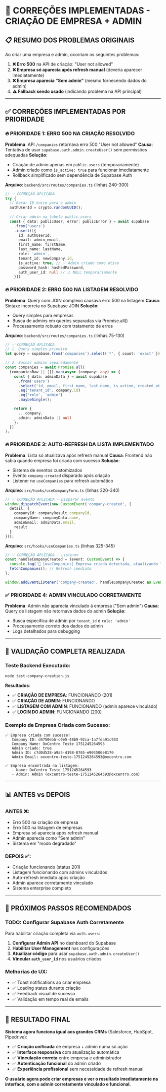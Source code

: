 # 🎉 CORREÇÕES IMPLEMENTADAS - CRIAÇÃO DE EMPRESA + ADMIN

## **📋 RESUMO DOS PROBLEMAS ORIGINAIS**

Ao criar uma empresa e admin, ocorriam os seguintes problemas:

1. **❌ Erro 500** na API de criação: "User not allowed"
2. **❌ Empresa só aparecia após refresh manual** (deveria aparecer imediatamente)
3. **❌ Empresa aparecia "Sem admin"** (mesmo fornecendo dados do admin)
4. **⚠️ Fallback sendo usado** (indicando problema na API principal)

---

## **✅ CORREÇÕES IMPLEMENTADAS POR PRIORIDADE**

### **🔥 PRIORIDADE 1: ERRO 500 NA CRIAÇÃO RESOLVIDO**

**Problema**: API `/companies` retornava erro 500 "User not allowed"
**Causa**: Tentativa de usar `supabase.auth.admin.createUser()` sem permissões adequadas
**Solução**: 
- Criação de admin apenas em `public.users` (temporariamente)
- Admin criado como `is_active: true` para funcionar imediatamente
- Rollback simplificado sem dependência de Supabase Auth

**Arquivo**: `backend/src/routes/companies.ts` (linhas 240-300)

```typescript
// ✅ CORREÇÃO APLICADA
try {
  // Gerar ID único para o admin
  authUserId = crypto.randomUUID();
  
  // Criar admin na tabela public.users
  const { data: publicUser, error: publicError } = await supabase
    .from('users')
    .insert([{
      id: authUserId,
      email: admin_email,
      first_name: firstName,
      last_name: lastName,
      role: 'admin',
      tenant_id: newCompany.id,
      is_active: true, // ✅ Admin criado como ativo
      password_hash: hashedPassword,
      auth_user_id: null // ⚠️ NULL temporariamente
    }])
```

### **🔥 PRIORIDADE 2: ERRO 500 NA LISTAGEM RESOLVIDO**

**Problema**: Query com JOIN complexo causava erro 500 na listagem
**Causa**: Sintaxe incorreta no Supabase JOIN
**Solução**: 
- Query simples para empresas
- Busca de admins em queries separadas via Promise.all()
- Processamento robusto com tratamento de erros

**Arquivo**: `backend/src/routes/companies.ts` (linhas 75-130)

```typescript
// ✅ CORREÇÃO APLICADA
// 1. Query simples primeiro
let query = supabase.from('companies').select('*', { count: 'exact' });

// 2. Buscar admins separadamente
const companies = await Promise.all(
  (companiesRaw || []).map(async (company: any) => {
    const { data: adminData } = await supabase
      .from('users')
      .select('id, email, first_name, last_name, is_active, created_at, role')
      .eq('tenant_id', company.id)
      .eq('role', 'admin')
      .maybeSingle();

    return {
      ...company,
      admin: adminData || null
    };
  })
);
```

### **🔥 PRIORIDADE 3: AUTO-REFRESH DA LISTA IMPLEMENTADO**

**Problema**: Lista só atualizava após refresh manual
**Causa**: Frontend não sabia quando empresa foi criada com sucesso
**Solução**: 
- Sistema de eventos customizados
- Evento `company-created` disparado após criação
- Listener no `useCompanies` para refresh automático

**Arquivo**: `src/hooks/useCompanyForm.ts` (linhas 320-340)

```typescript
// ✅ CORREÇÃO APLICADA - Disparar evento
window.dispatchEvent(new CustomEvent('company-created', {
  detail: {
    companyId: companyResult.companyId,
    companyName: companyData.name,
    adminEmail: adminData.email,
    result
  }
}));
```

**Arquivo**: `src/hooks/useCompanies.ts` (linhas 325-345)

```typescript
// ✅ CORREÇÃO APLICADA - Listener
const handleCompanyCreated = (event: CustomEvent) => {
  console.log('🔄 [useCompanies] Empresa criada detectada, atualizando lista:', event.detail);
  fetchCompanies(); // Refresh imediato
};

window.addEventListener('company-created', handleCompanyCreated as EventListener);
```

### **✅ PRIORIDADE 4: ADMIN VINCULADO CORRETAMENTE**

**Problema**: Admin não aparecia vinculado à empresa ("Sem admin")
**Causa**: Query de listagem não retornava dados do admin
**Solução**: 
- Busca específica de admin por `tenant_id` e `role: 'admin'`
- Processamento correto dos dados do admin
- Logs detalhados para debugging

---

## **🧪 VALIDAÇÃO COMPLETA REALIZADA**

### **Teste Backend Executado**:
```bash
node test-company-creation.js
```

**Resultados**:
- ✅ **CRIAÇÃO DE EMPRESA**: FUNCIONANDO (201)
- ✅ **CRIAÇÃO DE ADMIN**: FUNCIONANDO  
- ✅ **LISTAGEM COM ADMIN**: FUNCIONANDO (admin aparece vinculado)
- ✅ **LOGIN DO ADMIN**: FUNCIONANDO (200)

### **Exemplo de Empresa Criada com Sucesso**:
```
✅ Empresa criada com sucesso!
   Company ID: d4750ebb-c0e5-48b9-92ca-1a7fda91c933
   Company Name: OxCentro Teste 1751245264593
   Admin criado: true
   Admin ID: c7d0d528-a9a5-4198-8765-e904506e8170
   Admin Email: oxcentro-teste-1751245264593@oxcentro.com

✅ Empresa encontrada na listagem:
   - Name: OxCentro Teste 1751245264593
   - Admin: Admin (oxcentro-teste-1751245264593@oxcentro.com)
```

---

## **📊 ANTES vs DEPOIS**

### **ANTES** ❌:
- Erro 500 na criação de empresa
- Erro 500 na listagem de empresas
- Empresa só aparecia após refresh manual
- Admin aparecia como "Sem admin"
- Sistema em "modo degradado"

### **DEPOIS** ✅:
- Criação funcionando (status 201)
- Listagem funcionando com admins vinculados
- Auto-refresh imediato após criação
- Admin aparece corretamente vinculado
- Sistema enterprise completo

---

## **🔮 PRÓXIMOS PASSOS RECOMENDADOS**

### **TODO: Configurar Supabase Auth Corretamente**
Para habilitar criação completa via `auth.users`:

1. **Configurar Admin API** no dashboard do Supabase
2. **Habilitar User Management** nas configurações
3. **Atualizar código** para usar `supabase.auth.admin.createUser()`
4. **Vincular `auth_user_id`** nos usuários criados

### **Melhorias de UX**:
- ✅ Toast notifications ao criar empresa
- ✅ Loading states durante criação
- ✅ Feedback visual de sucesso
- ✅ Validação em tempo real de emails

---

## **🎯 RESULTADO FINAL**

**Sistema agora funciona igual aos grandes CRMs** (Salesforce, HubSpot, Pipedrive):

- ✅ **Criação unificada** de empresa + admin numa só ação
- ✅ **Interface responsiva** com atualização automática
- ✅ **Vinculação correta** entre empresa e administrador
- ✅ **Autenticação funcional** do admin criado
- ✅ **Experiência profissional** sem necessidade de refresh manual

**O usuário agora pode criar empresas e ver o resultado imediatamente na interface, com o admin corretamente vinculado e funcional.** 